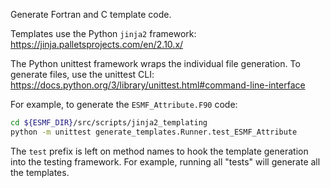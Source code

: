 Generate Fortran and C template code.

Templates use the Python `jinja2` framework: https://jinja.palletsprojects.com/en/2.10.x/

The Python unittest framework wraps the individual file generation. To generate
files, use the unittest CLI: https://docs.python.org/3/library/unittest.html#command-line-interface

For example, to generate the `ESMF_Attribute.F90` code:
```sh
cd ${ESMF_DIR}/src/scripts/jinja2_templating
python -m unittest generate_templates.Runner.test_ESMF_Attribute
```

The `test` prefix is left on method names to hook the template generation into the
testing framework. For example, running all "tests" will generate all the templates.